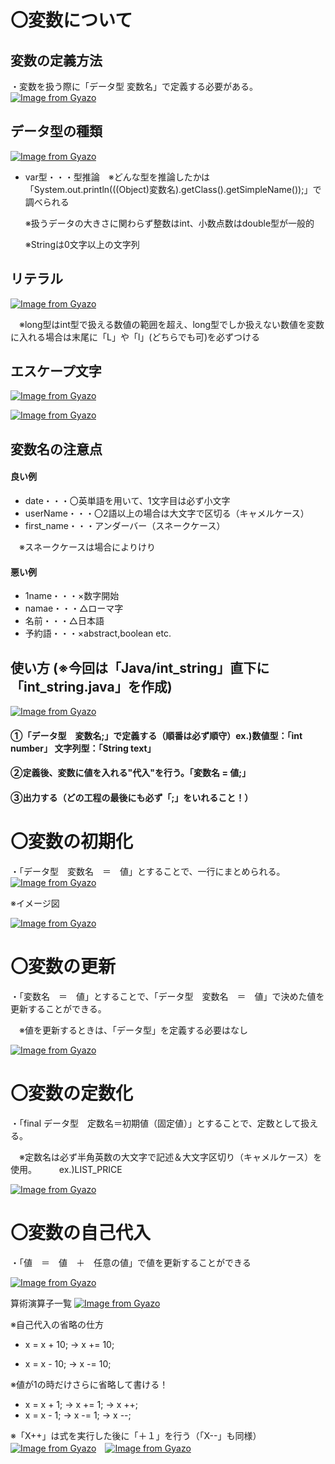 # 〇変数について
## 変数の定義方法
・変数を扱う際に「データ型 変数名」で定義する必要がある。
[![Image from Gyazo](https://i.gyazo.com/b5bc8c1043cc9d0a484c0afd6dd4d7a2.png)](https://gyazo.com/b5bc8c1043cc9d0a484c0afd6dd4d7a2)

## データ型の種類
[![Image from Gyazo](https://i.gyazo.com/3b186bc0c6eecdebaf376e823efd1847.png)](https://gyazo.com/3b186bc0c6eecdebaf376e823efd1847)

- var型・・・型推論　※どんな型を推論したかは「System.out.println(((Object)変数名).getClass().getSimpleName());」で調べられる

  ※扱うデータの大きさに関わらず整数はint、小数点数はdouble型が一般的
  
  ※Stringは0文字以上の文字列

## リテラル
[![Image from Gyazo](https://i.gyazo.com/610eaa1f52ef21da5bdefb1e2bde1f1b.png)](https://gyazo.com/610eaa1f52ef21da5bdefb1e2bde1f1b)

　※long型はint型で扱える数値の範囲を超え、long型でしか扱えない数値を変数に入れる場合は末尾に「L」や「l」(どちらでも可)を必ずつける

## エスケープ文字
[![Image from Gyazo](https://i.gyazo.com/04a357899d6fd28d1f6963c4f79cb361.png)](https://gyazo.com/04a357899d6fd28d1f6963c4f79cb361)

[![Image from Gyazo](https://i.gyazo.com/28fc14aed23cef2c70e28b03cebd3796.png)](https://gyazo.com/28fc14aed23cef2c70e28b03cebd3796)

## 変数名の注意点
#### 良い例
- date・・・〇英単語を用いて、1文字目は必ず小文字
- userName・・・〇2語以上の場合は大文字で区切る（キャメルケース）
- first_name・・・アンダーバー（スネークケース） 

　※スネークケースは場合によりけり

#### 悪い例
- 1name・・・×数字開始
- namae・・・△ローマ字
- 名前・・・△日本語
- 予約語・・・×abstract,boolean etc.

## 使い方 (※今回は「Java/int_string」直下に「int_string.java」を作成)
[![Image from Gyazo](https://i.gyazo.com/bb1f65e317e9438a8dd5bed774c453f6.png)](https://gyazo.com/bb1f65e317e9438a8dd5bed774c453f6)

#### ①「データ型　変数名;」で定義する（順番は必ず順守）ex.)数値型：「int number」 文字列型：「String text」

#### ②定義後、変数に値を入れる"代入"を行う。「変数名 = 値;」

#### ③出力する（どの工程の最後にも必ず「;」をいれること！） 

# 〇変数の初期化
・「データ型　変数名　＝　値」とすることで、一行にまとめられる。
[![Image from Gyazo](https://i.gyazo.com/3ac8c783f7b59c4c3e2467efca7fdca3.png)](https://gyazo.com/3ac8c783f7b59c4c3e2467efca7fdca3)

※イメージ図

[![Image from Gyazo](https://i.gyazo.com/c70194e1cf8e8d67602be74a992e8b38.png)](https://gyazo.com/c70194e1cf8e8d67602be74a992e8b38)

# 〇変数の更新
・「変数名　＝　値」とすることで、「データ型　変数名　＝　値」で決めた値を更新することができる。

　※値を更新するときは、「データ型」を定義する必要はなし

[![Image from Gyazo](https://i.gyazo.com/aec96d4729a7b6ced4e9e22fe5b62ef0.png)](https://gyazo.com/aec96d4729a7b6ced4e9e22fe5b62ef0)

# 〇変数の定数化
・「final データ型　定数名＝初期値（固定値）」とすることで、定数として扱える。

　※定数名は必ず半角英数の大文字で記述＆大文字区切り（キャメルケース）を使用。
 　　
    ex.)LIST_PRICE

[![Image from Gyazo](https://i.gyazo.com/40255ff1f487b88935772d36e3364669.png)](https://gyazo.com/40255ff1f487b88935772d36e3364669)

# 〇変数の自己代入
・「値　＝　値　＋　任意の値」で値を更新することができる

[![Image from Gyazo](https://i.gyazo.com/79a1ab29570f339748a4efab1319af62.png)](https://gyazo.com/79a1ab29570f339748a4efab1319af62)

算術演算子一覧
[![Image from Gyazo](https://i.gyazo.com/49ff8a2bce1742b401c50e8514ad7a7d.png)](https://gyazo.com/49ff8a2bce1742b401c50e8514ad7a7d)

※自己代入の省略の仕方

- x = x + 10; → x += 10;

- x = x - 10; → x -= 10;
  
※値が1の時だけさらに省略して書ける！
- x = x + 1; → x += 1; → x ++;
- x = x - 1; → x -= 1; → x --;

※「X++」は式を実行した後に「＋１」を行う（「X--」も同様）
[![Image from Gyazo](https://i.gyazo.com/af40696247d39c7ccbb9b252aa8c3eb7.png)](https://gyazo.com/af40696247d39c7ccbb9b252aa8c3eb7)　[![Image from Gyazo](https://i.gyazo.com/eb92e3a6ce49eda5e501ab677e81126d.png)](https://gyazo.com/eb92e3a6ce49eda5e501ab677e81126d)
